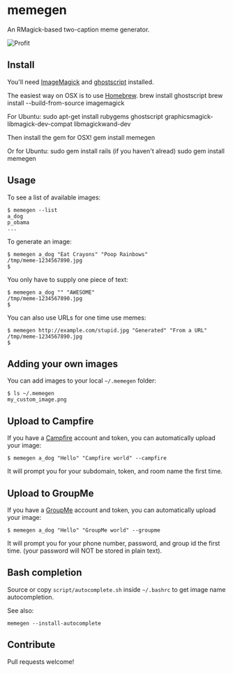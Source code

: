 # memegen

An RMagick-based two-caption meme generator.

![Profit](https://github.com/cmdrkeene/memegen/raw/master/example.jpg)

## Install

You'll need [ImageMagick](http://www.imagemagick.org/script/index.php) and [ghostscript](http://www.ghostscript.com/) installed.

The easiest way on OSX is to use [Homebrew](https://github.com/mxcl/homebrew).
    brew install ghostscript
    brew install --build-from-source imagemagick

For Ubuntu:
    sudo apt-get install rubygems ghostscript graphicsmagick-libmagick-dev-compat libmagickwand-dev 

Then install the gem for OSX!
    gem install memegen

Or for Ubuntu:
    sudo gem install rails (if you haven't alread)
    sudo gem install memegen    

## Usage

To see a list of available images:

    $ memegen --list
    a_dog
    p_obama
    ...

To generate an image:

    $ memegen a_dog "Eat Crayons" "Poop Rainbows"
    /tmp/meme-1234567890.jpg
    $

You only have to supply one piece of text:

    $ memegen a_dog "" "AWESOME"
    /tmp/meme-1234567890.jpg
    $

You can also use URLs for one time use memes:

    $ memegen http://example.com/stupid.jpg "Generated" "From a URL"
    /tmp/meme-1234567890.jpg
    $

## Adding your own images

You can add images to your local `~/.memegen` folder:

    $ ls ~/.memegen
    my_custom_image.png

## Upload to Campfire

If you have a [Campfire](http://campfirenow.com/) account and token, you can automatically upload your image:

    $ memegen a_dog "Hello" "Campfire world" --campfire

It will prompt you for your subdomain, token, and room name the first time.

## Upload to GroupMe

If you have a [GroupMe](http://groupme.com/) account and token, you can automatically upload your image:

    $ memegen a_dog "Hello" "GroupMe world" --groupme

It will prompt you for your phone number, password, and group id the first time. (your password will NOT be stored in plain text).

## Bash completion

Source or copy `script/autocomplete.sh` inside `~/.bashrc` to get image name autocompletion.

See also:

    memegen --install-autocomplete

## Contribute

Pull requests welcome!

